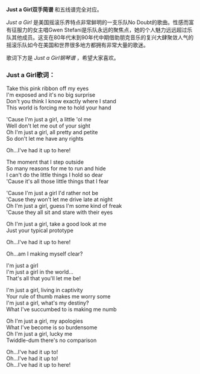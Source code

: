 

**Just a Girl双手简谱** 和五线谱完全对应。

_Just a Girl_ 是美国摇滚乐界特点非常鲜明的一支乐队No Doubt的歌曲。性感而富有征服力的女主唱Gwen
Stefani是乐队永远的聚焦点，她的个人魅力远远超过乐队其他成员。这支在80年代末到90年代中期借助朋克音乐的复兴大肆聚敛人气的摇滚乐队如今在美国和世界很多地方都拥有非常大量的歌迷。

歌词下方是 _Just a Girl钢琴谱_ ，希望大家喜欢。

### Just a Girl歌词：

Take this pink ribbon off my eyes  
I'm exposed and it's no big surprise  
Don't you think I know exactly where I stand  
This world is forcing me to hold your hand

'Cause I'm just a girl, a little 'ol me  
Well don't let me out of your sight  
Oh I'm just a girl, all pretty and petite  
So don't let me have any rights

Oh...I've had it up to here!

The moment that I step outside  
So many reasons for me to run and hide  
I can't do the little things I hold so dear  
'Cause it's all those little things that I fear

'Cause I'm just a girl I'd rather not be  
'Cause they won't let me drive late at night  
Oh I'm just a girl, guess I'm some kind of freak  
'Cause they all sit and stare with their eyes

Oh I'm just a girl, take a good look at me  
Just your typical prototype

Oh...I've had it up to here!

Oh...am I making myself clear?

I'm just a girl  
I'm just a girl in the world...  
That's all that you'll let me be!

I'm just a girl, living in captivity  
Your rule of thumb makes me worry some  
I'm just a girl, what's my destiny?  
What I've succumbed to is making me numb

Oh I'm just a girl, my apologies  
What I've become is so burdensome  
Oh I'm just a girl, lucky me  
Twiddle-dum there's no comparison

Oh...I've had it up to!  
Oh...I've had it up to!  
Oh...I've had it up to here!

